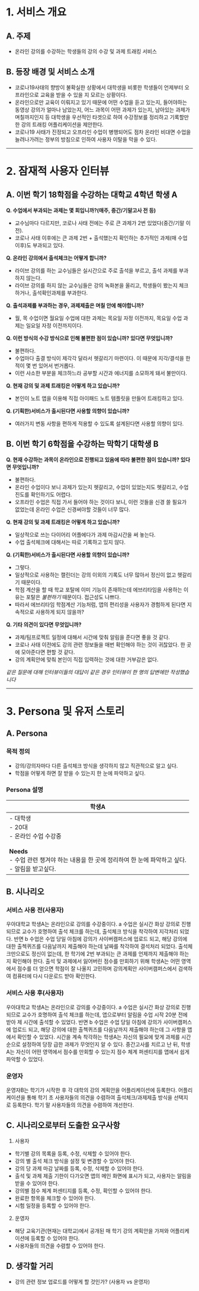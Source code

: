 # 1. 서비스 개요

## A. 주제

- 온라인 강의를 수강하는 학생들의 강의 수강 및 과제 트래킹 서비스

## B. 등장 배경 및 서비스 소개

- 코로나19사태의 향방이 불확실한 상황에서 대학생을 비롯한 학생들이 언제부터 오프라인으로 교육을 받을 수 있을 지 모르는 상황이다. 
- 온라인으로만 교육이 이뤄지고 있기 때문에 어떤 수업을 듣고 있는지, 들어야하는 동영상 강의가 얼마나 남았는지, 어느 과목이 어떤 과제가 있는지, 남아있는 과제가 며칠까지인지 등 대학생을 우선적인 타겟으로 하여 수강정보를 정리하고 기록할만한 강의 트래킹 어플리케이션을 제안한다.
- 코로나19 사태가 진정되고 오프라인 수업이 병행되어도 점차 온라인 비대면 수업을 늘려나가려는 정부의 방침으로 인하여 사용자 이탈을 막을 수 있다.

---
# 2. 잠재적 사용자 인터뷰

## A. 이번 학기 18학점을 수강하는 대학교 4학년 학생 A

**Q. 수업에서 부과되는 과제는 몇 회입니까?(매주, 중간/기말고사 전 등)**  
- 교수님마다 다르지만, 코로나 사태 전에는 주로 큰 과제가 2번 있었다(중간/기말 이전).
- 코로나 사태 이후에는 큰 과제 2번 + 출석했는지 확인하는 추가적인 과제(매 수업 이후)도 부과되고 있다.

**Q. 온라인 강의에서 출석체크는 어떻게 합니까?**
 - 라이브 강의를 하는 교수님들은 실시간으로 주로 출석을 부르고, 출석 과제를 부과하지 않는다.
 - 라이브 강의를 하지 않는 교수님들은 강의 녹화본을 올리고, 학생들이 봤는지 체크하거나, 출석확인과제를 부과한다.
 
**Q. 출석과제를 부과하는 경우, 과제제출은 며칠 안에 해야합니까?**
 - 월, 목 수업이면 월요일 수업에 대한 과제는 목요일 자정 이전까지, 목요일 수업 과제는 일요일 자정 이전까지이다.
 
**Q. 이런 방식의 수강 방식으로 인해 불편한 점이 있습니까? 있다면 무엇입니까?**
 - 불편하다. 
 - 수업마다 출결 방식이 제각각 달라서 헷갈리기 마련이다. 이 때문에 지각/결석을 한 적이 몇 번 있어서 번거롭다.
 - 이런 사소한 부분을 체크하느라 공부할 시간과 에너지를 소모하게 돼서 불만이다.

**Q. 현재 강의 및 과제 트래킹은 어떻게 하고 있습니까?**
 - 본인이 노트 앱을 이용해 직접 아이패드 노트 템플릿을 만들어 트래킹하고 있다.
 
**Q. (기획한)서비스가 출시된다면 사용할 의향이 있습니까?**
 - 여러가지 변동 사항을 편하게 적용할 수 있도록 설계된다면 사용할 의향이 있다.


## B. 이번 학기 6학점을 수강하는 막학기 대학생 B

**Q. 현재 수강하는 과목이 온라인으로 진행되고 있음에 따라 불편한 점이 있습니까? 있다면 무엇입니까?**
 - 불편하다.
 - 온라인 수업이다 보니 과제가 있는지 헷갈리고, 수업이 있었는지도 헷갈리고, 수업 진도를 확인하기도 어렵다.
 - 오프라인 수업은 직접 가서 들어야 하는 것이다 보니, 이런 것들을 신경 쓸 필요가 없었는데 온라인 수업은 신경써야할 것들이 너무 많다.
 
**Q. 현재 강의 및 과제 트래킹은 어떻게 하고 있습니까?**
 - 일상적으로 쓰는 다이어리 어플에다가 과제 마감시간을 써 놓는다.
 - 수업 출석체크에 대해서는 따로 기록하고 있지 않다.

**Q. (기획한)서비스가 출시된다면 사용할 의향이 있습니까?**
 - 그렇다.
 - 일상적으로 사용하는 캘린더는 강의 이외의 기록도 너무 많아서 정신이 없고 헷갈리기 때문이다.
 - 학점 계산을 할 때 학교 포탈에 이미 기능이 존재하는데 에브리타임을 사용하는 이유는 포탈은 *불편하기* 때문이다. 접근성도 나쁘다.
 - 따라서 에브리타임 학점계산 기능처럼, 앱의 편리성을 사용자가 경험하게 된다면 지속적으로 사용하게 되지 않을까?
 
**Q. 기타 의견이 있다면 무엇입니까?**
 - 과제/팀프로젝트 일정에 대해서 시간에 맞춰 알림을 준다면 좋을 것 같다.
 - 코로나 사태 이전에도 강의 관련 정보들을 매번 확인해야 하는 것이 귀찮았다. 한 곳에 모아준다면 편할 것 같다.
 - 강의 계획안에 맞춰 본인이 직접 입력하는 것에 대한 거부감은 없다.

*같은 질문에 대해 인터뷰이들의 대답이 같은 경우 인터뷰이 한 명의 답변에만 작성했습니다*


---

# 3. Persona 및 유저 스토리

## A. Persona

### 목적 정의

 - 강의/강의자마다 다른 출석체크 방식을 생각하지 않고 직관적으로 알고 싶다.
 - 학점을 어떻게 하면 잘 받을 수 있는지 한 눈에 파악하고 싶다.

### Persona 설명

| 학생A                                                        |
| ------------------------------------------------------------ |
| - 대학생<br />- 20대<br />- 온라인 수업 수강중<br /><br />**Needs**<br />- 수업 관련 챙겨야 하는 내용을 한 곳에 정리하여 한 눈에 파악하고 싶다.<br />- 알림을 받고싶다.<br /> |

## B. 시나리오

### 서비스 사용 전(사용자)

우아대학교 학생A는 온라인으로 강의를 수강중이다. a 수업은 실시간 화상 강의로 진행되므로 교수가 호명하여 출석 체크를 하는데, 출석체크 방식을 착각하여 지각처리 되었다. 반면 b 수업은 수업 당일 아침에 강의가 사이버캠퍼스에 업로드 되고, 해당 강의에 대한 출첵퀴즈를 다음날까지 제출해야 하는데 날짜를 착각하여 결석처리 되었다. 출석체크만으로도 정신이 없는데, 한 학기에 2번 부과되는 큰 과제를 언제까지 제출해야 하는지 확인해야 한다. 출석 및 과제에서 잃어버린 점수를 만회하기 위해 학생A는 어떤 영역에서 점수를 더 얻으면 학점이 잘 나올지 고민하며 강의계획안 사이버캠퍼스에서 검색하여 컴퓨터에 다시 다운로드 받아 확인한다. 

### 서비스 사용 후(사용자)

우아대학교 학생A는 온라인으로 강의를 수강중이다. a 수업은 실시간 화상 강의로 진행되므로 교수가 호명하여 출석 체크를 하는데, 앱으로부터 알림을 수업 시작 20분 전에 받아 제 시간에 출석할 수 있었다. 반면 b 수업은 수업 당일 아침에 강의가 사이버캠퍼스에 업로드 되고, 해당 강의에 대한 출첵퀴즈를 다음날까지 제출해야 하는데 그 사항을 앱에서 확인할 수 있었다. 시간을 계속 착각하는 학생A는 자신의 필요에 맞게 과제를 시간순으로 설정하여 당장 급한 과제가 무엇인지 알 수 있다. 중간고사를 치르고 난 뒤, 학생A는 자신이 어떤 영역에서 점수를 만회할 수 있는지 점수 체계 퍼센티지를 앱에서 쉽게 파악할 수 있었다. 

### 운영자

운영자B는 학기가 시작한 후 각 대학의 강의 계획안을 어플리케이션에 등록한다. 어플리케이션을 통해 학기 초 사용자들의 의견을 수렴하여 출석체크/과제제출 방식을 선택지로 등록한다. 학기 말 사용자들의 의견을 수렴하여 개선한다.

## C. 시나리오로부터 도출한 요구사항

1. 사용자

- 학기별 강의 목록을 등록, 수정, 삭제할 수 있어야 한다.
- 강의 별 출석 체크 방식을 설정 및 변경할 수 있어야 한다. 
- 강의 당 과제 마감 날짜를 등록, 수정, 삭제할 수 있어야 한다.
- 출석 및 과제 제출 기한이 다가오면 앱의 메인 화면에 표시가 되고, 사용자는 알림을 받을 수 있어야 한다.  
- 강의별 점수 체계 퍼센티지를 등록, 수정, 확인할 수 있어야 한다.  
- 완료한 항목을 체크할 수 있어야 한다.
- 시험 일정을 등록할 수 있어야 한다.

2. 운영자

- 해당 교육기관(현재는 대학교)에서 공개된 매 학기 강의 계획안을 가져와 어플리케이션에 등록할 수 있어야 한다.
- 사용자들의 의견을 수렴할 수 있어야 한다.

## D. 생각할 거리

 - 강의 관련 정보 업로드를 어떻게 할 것인가? (사용자 vs 운영자)


